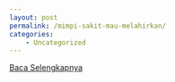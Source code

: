 ```yaml
---
layout: post
permalink: /mimpi-sakit-mau-melahirkan/
categories:
    - Uncategorized
---
```


[Baca Selengkapnya](/04)